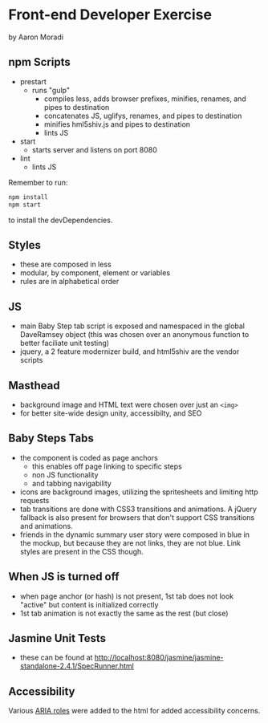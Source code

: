 Front-end Developer Exercise
============================

by Aaron Moradi

npm Scripts
-----------
- prestart
	- runs "gulp"
		- compiles less, adds browser prefixes, minifies, renames, and pipes to destination
		- concatenates JS, uglifys, renames, and pipes to destination
		- minifies hml5shiv.js and pipes to destination
		- lints JS 
- start
	- starts server and listens on port 8080
- lint
	- lints JS

Remember to run:

```sh
npm install
npm start
```
to install the devDependencies.

Styles
------
- these are composed in less
- modular, by component, element or variables
- rules are in alphabetical order

JS
--
- main Baby Step tab script is exposed and namespaced in the global DaveRamsey object (this was chosen over an anonymous function to better faciliate unit testing)
- jquery, a 2 feature modernizer build, and html5shiv are the vendor scripts

Masthead
--------
- background image and HTML text were chosen over just an `<img>`
- for better site-wide design unity, accessibilty, and SEO

Baby Steps Tabs
---------------
- the component is coded as page anchors
	- this enables off page linking to specific steps
	- non JS functionality
	- and tabbing navigability
- icons are background images, utilizing the spritesheets and limiting http requests
- tab transitions are done with CSS3 transitions and animations. A jQuery fallback is also present for browsers that don't support CSS transitions and animations.
- friends in the dynamic summary user story were composed in blue in the mockup, but because they are not links, they are not blue. Link styles are present in the CSS though.

When JS is turned off
---------------------
- when page anchor (or hash) is not present, 1st tab does not look "active" but content is initialized correctly
- 1st tab animation is not exactly the same as the rest (but close)

Jasmine Unit Tests
------------------
- these can be found at [http://localhost:8080/jasmine/jasmine-standalone-2.4.1/SpecRunner.html](http://localhost:8080/jasmine/jasmine-standalone-2.4.1/SpecRunner.html)

Accessibility
-------------
Various [ARIA roles](https://www.w3.org/TR/wai-aria/roles) were added to the html for added accessibility concerns.
